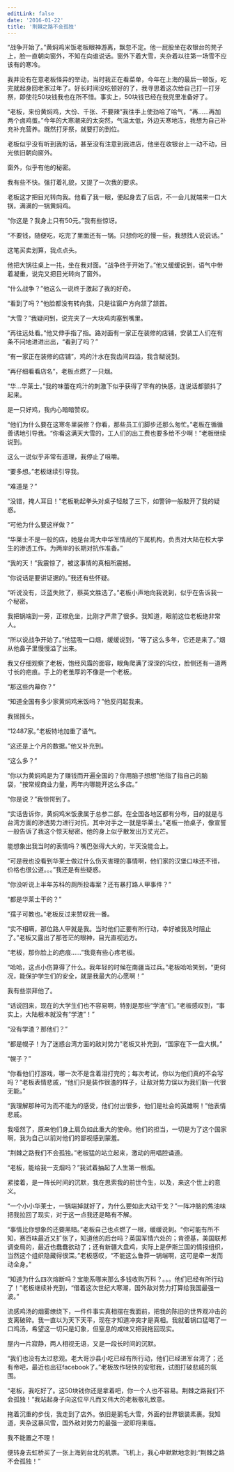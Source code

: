 ```yaml
---
editLink: false
date: '2016-01-22'
title: '荆棘之路不会孤独'
---
```


<ActicleMeta/>

“战争开始了。”黄焖鸡米饭老板眼神游离，飘忽不定。他一屁股坐在收银台的凳子上，脸一直朝向窗外，不知在向谁说话。窗外下着大雪，夹杂着以往第一场雪不应该有的寒冷。

我并没有在意老板怪异的举动，当时我正在看菜单，今年在上海的最后一顿饭，吃完就起身回老家过年了。好长时间没吃顿好的了，我寻思着这次给自己打一打牙祭，即使花50块钱我也在所不惜。事实上，50块钱已经在我兜里准备好了。

“老板，来份黄焖鸡，大份、千张、不要辣”我往手上使劲哈了哈气，“再......再加两个卤鸡蛋。”今年的大寒潮来的太突然，气温太低，外边天寒地冻，我想为自己补充补充营养。既然打牙祭，就要打的到位。

老板似乎没有听到我的话，甚至没有注意到我进店，他坐在收银台上一动不动，目光依旧朝向窗外。

窗外，似乎有他的秘密。

我有些不快。强打着礼貌，又提了一次我的要求。

老板这才把目光转向我。他看了我一眼，便起身去了后店，不一会儿就端来一口大锅，满满的一锅黄焖鸡。

“你这是？我身上只有50元。”我有些惊讶。

“不要钱，随便吃，吃完了里面还有一锅。只想你吃的慢一些，我想找人说说话。”

这笔买卖划算，我点点头。

他把大锅往桌上一扥，坐在我对面。“战争终于开始了。”他又缓缓说到，语气中带着凝重，说完又把目光转向了窗外。

“什么战争？”他这么一说终于激起了我的好奇。

“看到了吗？”他脸都没有转向我，只是往窗户方向颔了颔首。

“大雪？”我疑问到，说完夹了一大块鸡肉塞到嘴里。

“再往远处看。”他又伸手指了指。路对面有一家正在装修的店铺，安装工人们在有条不问地进进出出，“看到了吗？”

“有一家正在装修的店铺”，鸡的汁水在我齿间四溢，我含糊说到。

“再仔细看看店名”，老板点燃了一只烟。

“华...华莱士。”我的味蕾在鸡汁的刺激下似乎获得了罕有的快感，连说话都颤抖了起来。

是一只好鸡，我内心暗暗赞叹。

“他们为什么要在这寒冬里装修？你看，那些员工们脚步还那么匆忙。”老板在循循善诱地引导我。“你看这满天大雪的，工人们的出工费也要多给不少啊！”老板继续说到。

这么一说似乎非常有道理，我停止了咀嚼。

“要多想。”老板继续引导我。

“难道是？”

“没错，掩人耳目！”老板勒起拳头对桌子轻敲了三下，如警钟一般敲开了我的疑惑。

“可他为什么要这样做？”

“华莱士不是一般的店，她是台湾大中华军情局的下属机构，负责对大陆在校大学生的渗透工作。为两岸的长期对抗作准备。”

“我的天！”我震惊了，被这事情的真相所震撼。

“你说话是要讲证据的。”我还有些怀疑。

“听说没有，泛蓝失败了，蔡英文胜选了。”老板小声地向我说到，似乎在告诉我一个秘密。

我把锅端到一旁，正襟危坐，比刚才严肃了很多。我知道，眼前这位老板绝非常人。

“所以说战争开始了。”他猛吸一口烟，缓缓说到，“等了这么多年，它还是来了。”烟从他鼻子里慢慢溢了出来。

我又仔细观察了老板，饱经风霜的面容，眼角爬满了深深的沟纹，脸侧还有一道两寸长的疤痕。手上的老茧厚的不像是一个老板。

“那这些内幕你？”

“知道全国有多少家黄焖鸡米饭吗？”他反问起我来。

我摇摇头。

“12487家。”老板特地加重了语气。

“这还是上个月的数据。”他又补充到。

“这么多？”

“你以为黄焖鸡是为了赚钱而开遍全国的？你用脑子想想”他指了指自己的脑袋，“按常规商业力量，两年内哪能开这么多店。”

“你是说？”我惊愕到了。

“实话告诉你，黄焖鸡米饭隶属于总参二部。在全国各地区都有分布，目的就是与台湾方面的渗透势力进行对抗，其中对手之一就是华莱士。”老板一拍桌子，像宣誓一般告诉了我这个惊天秘密。他的身上似乎散发出万丈光芒。

能想象出我当时的表情吗？嘴巴张得大大的，半天没能合上。

“可是我也没看到华莱士做过什么伤天害理的事情啊，他们家的汉堡口味还不错，价格也很公道。。。”我还是有些疑惑。

“你没听说上半年苏科的厕所投毒案？还有暴打路人甲事件？”

“都是华莱士干的？”

“孺子可教也。”老板反过来赞叹我一番。

“实不相瞒，那位路人甲就是我。当时他们正要有所行动，幸好被我及时阻止了。”老板又露出了那苍茫的眼神，目光直视远方。

“老板，那你脸上的疤痕......”我竟有些心疼老板。

“哈哈，这点小伤算得了什么。我年轻的时候在南疆当过兵。”老板哈哈笑到，“更何况，能保护学生们的安全，就是我最大的心愿啊！”

我有些崇拜他了。

“话说回来，现在的大学生们也不容易啊，特别是那些“学渣”们。”老板感叹到，“事实上，大陆根本就没有“学渣”！”

“没有学渣？那他们？”

“都是幌子！为了迷惑台湾方面的敌对势力”老板又补充到，“国家在下一盘大棋。”

“幌子？”

“你看他们打游戏，哪一次不是含着泪打完的；每次考试，你以为他们真的不会写吗？”老板表情悲戚，“他们只是装作很渣的样子，让敌对势力误以为我们新一代很无能。”

“我理解那种可为而不能为的感受，他们付出很多，他们是社会的英雄啊！”他表情悲戚。

我哑然了，原来他们身上肩负如此重大的使命。他们的担当，一切是为了这个国家啊，我为自己以前对他们的鄙视感到蒙羞。

“荆棘之路我们不会孤独。”老板猛的站立起来，激动的用唱腔诵道。

“老板，能给我一支烟吗？”我试着抽起了人生第一根烟。

紧接着，是一阵长时间的沉默，我在思索我的前世今生，以及，来这个世上的意义。

“一个小小华莱士，一锅端掉就好了，为什么要如此大动干戈？”一阵冲脑的焦油味把我拉回了现实，对于这一点我还是略有不解。

“事情比你想象的还要黑暗。”老板自己也点燃了一根，缓缓说到。“你可能有所不知，赛百味最近又扩张了，知道他的后台吗？英国军情六处的；肯德基，美国联邦调查局的，最近也蠢蠢欲动了；还有新疆大盘鸡，实际上是伊斯兰国的情报组织，当然这个组织隐藏得很深。”老板感叹，“不能这么鲁莽一锅端啊，这可是牵一发而动全身。”

“知道为什么四次熔断吗？宝能系哪来那么多钱收购万科？。。。他们已经有所行动了！”老板继续补充到，“借着这次世纪大寒潮，国外敌对势力打算给我国最强一波。”

流感鸡汤的烟雾缭绕下，一件件事实真相摆在我面前，把我的陈旧的世界观冲击的支离破碎。我一直以为天下天平，现在才知道冲突才是真相。我就着锅口猛喝了一口鸡汤，希望这一切只是幻象，但窒息的咸味又把我拖回现实。

屋内一片寂静，两人相视无语，又是一段长时间的沉默。

“我们也没有太过悲观。老大哥沙县小吃已经有所行动，他们已经进军台湾了；还有帝吧，最近也出征facebook了。”老板故作轻快的安慰我，试图打破悲戚的氛围。

“老板，我吃好了。这50块钱你还是拿着吧，你一个人也不容易。荆棘之路我们不会孤独！”我站起身子向这位平凡而又伟大的老板敬礼致意。

拖着沉重的步伐，我走到了店外。依旧是鹅毛大雪，外面的世界银装素裹。我知道，夹杂这暴风雪，国外敌对势力的最强一波即将来临。

我不能置之不理！

便转身去虹桥买了一张上海到台北的机票。飞机上，我心中默默地念到:“荆棘之路不会孤独！”